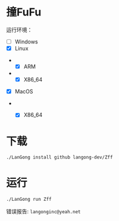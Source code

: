 # 撞FuFu

运行环境：

- [ ] Windows
- [x] Linux
- - [x] ARM
- - [x] X86_64
- [x] MacOS
- - [x] X86_64


# 下载

```bash
./LanGong install github langong-dev/Zff
```

# 运行

```bash
./LanGong run Zff
```

错误报告: ```langonginc@yeah.net```
